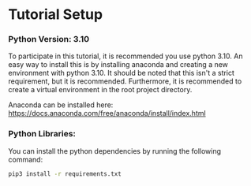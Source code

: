 # Tutorial Setup


### Python Version: 3.10

To participate in this tutorial, it is recommended you use python 3.10.
An easy way to install this is by installing anaconda and creating a new environment with python 3.10.
It should be noted that this isn't a strict requirement, but it is recommended.
Furthermore, it is recommended to create a virtual environment in the root project directory.

Anaconda can be installed here: https://docs.anaconda.com/free/anaconda/install/index.html


### Python Libraries:

You can install the python dependencies by running the following command:

```bash
pip3 install -r requirements.txt
```
